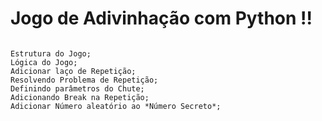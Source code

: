 <h1> Jogo de Adivinhação com Python !! </h1>

```

Estrutura do Jogo;
Lógica do Jogo;
Adicionar laço de Repetição;
Resolvendo Problema de Repetição;
Definindo parâmetros do Chute;
Adicionando Break na Repetição;
Adicionar Número aleatório ao *Número Secreto*;






```
